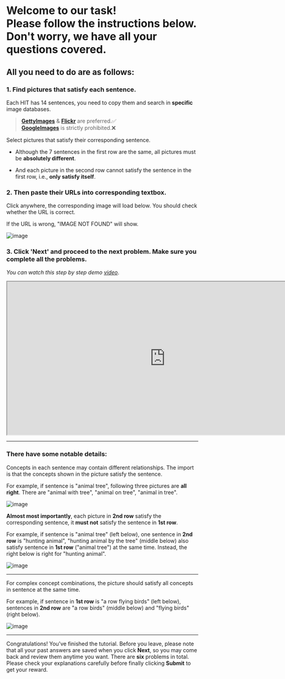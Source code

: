 # Welcome to our task!<br/>Please follow the instructions below.<br/>Don't worry, we have all your questions covered.

## All you need to do are as follows:

### 1. Find pictures that satisfy each sentence.

Each HIT has 14 sentences, you need to copy them and search in **specific** image databases.

>[**GettyImages**](https://www.gettyimages.com) & [**Flickr**](https://www.flickr.com) are preferred.✅<br/>[**GoogleImages**](https://images.google.com) is strictly prohibited.❌

Select pictures that satisfy their corresponding sentence.

+ Although the 7 sentences in the first row are the same, all pictures must be **absolutely different**.

+ And each picture in the second row cannot satisfy the sentence in the first row, i.e., **only satisfy itself**.

<!-- The **sentence** could be broken down into a few **"concepts"**, such as *category* (ex. dog, cat, etc.), *color* (ex. red, white, etc.), *shape* (ex. square, round, etc.), *size* (ex. small, big, etc.), *material* (ex. metal, glass, etc.), *containment* (ex. in a plate, on a table, etc.).

The concept could also be a bit complex, such as *scent*, *taste*, *nutrition*, *functionality* (ex. object that can fly, swim, etc.), *affordance* (ex. object that can be used to cut, drivable, etc.), *factual knowledge* (ex. US capital, etc.), *meta class* (ex. canine, rodent, etc.), *relation* (ex. A inside B, etc.), *interesting properties* (ex. rusty, broken, sharp, etc.). -->

### 2. Then paste their URLs into corresponding textbox.

Click anywhere, the corresponding image will load below. You should check whether the URL is correct.

If the URL is wrong, "IMAGE NOT FOUND" will show.

![image](https://bongard-ow.s3.ap-northeast-2.amazonaws.com/images/tutorial/1.jpg)

### 3. Click 'Next' and proceed to the next problem. Make sure you complete all the problems.

*You can watch this step by step demo [video](https://www.youtube.com)*.

<iframe width="830" height="402" src="https://www.youtube.com/embed/o4eLRFnWQNU"> </iframe>

---

### There have some notable details:

Concepts in each sentence may contain different relationships. The import is that the concepts shown in the picture satisfy the sentence.

For example, if sentence is "animal tree", following three pictures are **all right**. There are "animal with tree", "animal on tree", "animal in tree".

![image](https://bongard-ow.s3.ap-northeast-2.amazonaws.com/images/tutorial/2.jpg)

**Almost most importantly**, each picture in **2nd row** satisfy the corresponding sentence, it **must not** satisfy the sentence in **1st row**.

For example, if sentence is "animal tree" (left below), one sentence in **2nd row** is "hunting animal", "hunting animal by the tree" (middle below) also satisfy sentence in **1st row** ("animal tree") at the same time. Instead, the right below is right for "hunting animal".

![image](https://bongard-ow.s3.ap-northeast-2.amazonaws.com/images/tutorial/3.jpg)

---

For complex concept combinations, the picture should satisfy all concepts in sentence at the same time.

For example, if sentence in **1st row** is "a row flying birds" (left below), sentences in **2nd row** are "a row birds" (middle below) and "flying birds" (right below).

![image](https://bongard-ow.s3.ap-northeast-2.amazonaws.com/images/tutorial/4.jpg)

---

Congratulations! You've finished the tutorial. Before you leave, please note that all your past answers are saved when you click **Next**, so you may come back and review them anytime you want. There are **six** problems in total. Please check your explanations carefully before finally clicking **Submit** to get your reward.
